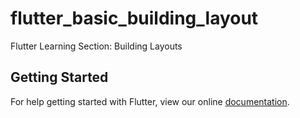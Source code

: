 # flutter_basic_building_layout

Flutter Learning Section: Building Layouts

## Getting Started

For help getting started with Flutter, view our online
[documentation](https://flutter.io/).
